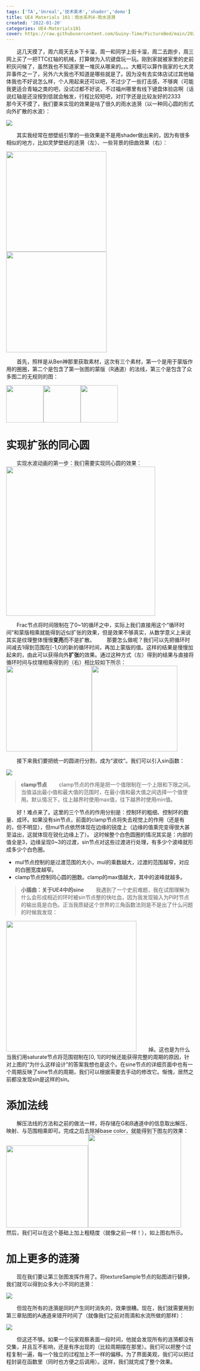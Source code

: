 ```yaml
---
tags: ['TA','Unreal','技术美术','shader','demo']
title: UE4 Materials 101：雨水系列4-雨水涟漪
created: '2022-01-20'
categories: UE4-Materials101
cover: https://raw.githubusercontent.com/Guiny-Time/PictureBed/main/20220128001537.png
---
```


&emsp;&emsp;这几天摸了，周六周天去乡下卡溜，周一和同学上街卡溜，周二去跑步，周三网上买了一把TTC红轴的机械，打算做为入坑键盘玩一玩。刚到家就被家里的史前积灰问候了，虽然我也不知道家里一堆灰从哪来的。。。大概可以算作我家的七大灵异事件之一了，另外六大我也不知道是哪些就是了。因为没有去实体店试过其他轴体我也不好说怎么样，个人用起来还可以吧，不过少了一些打击感，不够爽（可能我更适合青轴之类的吧，没试过都不好说，不过福州哪里有线下键盘体验店啊（话说红轴是还没按到低就会触发，行程比较短吧，对打字还是比较友好的2333
&emsp;&emsp;那今天不摸了，我们要来实现的效果是咕了很久的雨水涟漪（以一种同心圆的形式向外扩散的水波）：

<img src="https://raw.githubusercontent.com/Guiny-Time/PictureBed/main/%E6%B6%9F%E6%BC%AA.gif"/>

&emsp;&emsp;其实我经常在想壁纸引擎的一些效果是不是用shader做出来的，因为有很多相似的地方，比如灵梦壁纸的涟漪（左）、一些背景的扭曲效果（右）：

<img src="https://raw.githubusercontent.com/Guiny-Time/PictureBed/main/%E7%81%B5%E6%A2%A6.gif" style="display:inline" width=269/><img src="https://raw.githubusercontent.com/Guiny-Time/PictureBed/main/%E5%A3%81%E7%BA%B8.gif" style="display:inline" width=270/>

&emsp;&emsp;首先，照样是从Ben神那里获取素材，这次有三个素材，第一个是用于蒙版作用的圈圈，第二个是包含了第一张图的蒙版（R通道）的法线，第三个是包含了众多图二的无规则的图：

<img src="https://raw.githubusercontent.com/Guiny-Time/PictureBed/main/20220127152106.png" style="display:inline" width=100/><img src="https://raw.githubusercontent.com/Guiny-Time/PictureBed/main/20220127211918.png" style="display:inline" width=100/><img src="https://raw.githubusercontent.com/Guiny-Time/PictureBed/main/20220127222902.png" style="display:inline" width=100/>

# 实现扩张的同心圆
&emsp;&emsp;实现水波动画的第一步：我们需要实现同心圆的效果：
<img src="https://raw.githubusercontent.com/Guiny-Time/PictureBed/main/20220127154223.png" width=400/>

&emsp;&emsp;Frac节点将时间限制在了0~1的循环之中，实际上我们直接用这个“循环时间”和蒙版相乘就能得到近似扩张的效果，但是效果不够真实，从数学意义上来说其实是纹理整体慢慢**变亮**而不是扩散。
&emsp;&emsp;那要怎么做呢？我们可以先把循环时间减去1得到范围在[-1,0]的新的循环时间，再加上蒙版的值。这样的结果是慢慢加起来的，由此可以获得向外**扩张**的效果。通过这种方式（左）得到的结果与直接将循环时间与纹理相乘得到的（右）相比较如下所示：
<img src="https://raw.githubusercontent.com/Guiny-Time/PictureBed/main/%E6%B6%9F%E6%BC%AA1.gif" style="display:inline" width=230/><img src="https://raw.githubusercontent.com/Guiny-Time/PictureBed/main/%E6%B6%9F%E6%BC%AA2.gif" style="display:inline" width=230/>

&emsp;&emsp;接下来我们要把统一的圆进行分割，成为“波纹”。我们可以引入sin函数：

<img src="https://raw.githubusercontent.com/Guiny-Time/PictureBed/main/20220127163057.png"/>

> **clamp节点**
&emsp;&emsp;clamp节点的作用是把一个值限制在一个上限和下限之间。当值溢出最小值和最大值的范围时，在最小值和最大值之间选择一个值使用。默认情况下，往上越界时使用max值，往下越界时使用min值。

&emsp;&emsp;好！难点来了。这里的三个节点的作用分别是：控制环的粗细、控制环的数量、成环。如果没有sin节点，前面的clamp节点将失去视觉上的作用（还是有的，但不明显），但mul节点依然体现在边缘的锐度上（边缘的值乘完变得很大甚至溢出，这就体现在锐化边缘上了）。
这时候整个白色圆圈的情况其实是：内部的值全是3，边缘呈现0~3的过渡，sin节点对这些过渡进行处理，有多少个波峰就形成多少个白色圈。
- mul节点控制的是过渡范围的大小，mul的乘数越大，过渡的范围越窄，对应的白圈宽度越窄。
- clamp节点控制同心圆的圈数。clamp的max值越大，其中的波峰就越多。
> **小插曲：关于UE4中的sine**
&emsp;&emsp;我遇到了一个史前难题，我在试图理解为什么会形成相近的环时被sin节点整的快吐血，因为我发现输入为PI时节点的输出竟是白色。正当我质疑这个世界的三角函数法则是不是出了什么问题的时候我发现：
<img src="https://raw.githubusercontent.com/Guiny-Time/PictureBed/main/20220127174836.png" width=350/>
&emsp;&emsp;焯。这也是为什么当我们用saturate节点将范围钳制在[0, 1]的时候还能获得完整的周期的原因，针对上图的“为什么这样设计”的答案我想也是这个。在sine节点的详细页面中也有一个周期反映了sine节点的周期，我们可以根据需要去手动的修改它。惭愧，居然之前都没发现sin是这样的sin。

# 添加法线
&emsp;&emsp;解压法线的方法和之前的做法一样，将存储在G和B通道中的信息取出解压、映射、与范围相乘即可。完成之后去除掉base color，就能得到下图左的效果：
<img src="https://raw.githubusercontent.com/Guiny-Time/PictureBed/main/20220127212836.png" style="display:inline" width=220/><img src="https://raw.githubusercontent.com/Guiny-Time/PictureBed/main/20220127221658.png" style="display:inline" width=250/>
&emsp;&emsp;然后，我们可以在这个基础上加上粗糙度（就像之前一样！），如上图右所示。

# 加上更多的涟漪
&emsp;&emsp;现在我们要让第三张图发挥作用了。将textureSample节点的贴图进行替换，我们就可以得到众多大小不同的涟漪：

<img src="https://raw.githubusercontent.com/Guiny-Time/PictureBed/main/20220127225002.png"/>

&emsp;&emsp;但现在所有的涟漪是同时产生同时消失的，效果很糟。现在，我们就需要用到第三章贴图的A通道来错开时间了（就像我们之前对雨滴和水流所做的那样）：

<img src="https://raw.githubusercontent.com/Guiny-Time/PictureBed/main/20220127225923.png"/>

&emsp;&emsp;但这还不够。如果一个玩家观察表面一段时间，他就会发现所有的涟漪都没有交集，并且互不影响，还是有序出现的（比较周期摆在那里）。我们可以把整个过程复制一遍，每一个独立的过程加上不一样的偏移。为了界面美观，我们可以把过程封装在函数里（同时也方便之后调用）。这样，我们就完成了整个效果。

